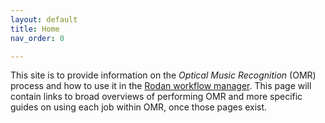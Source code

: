 ```yaml
---
layout: default
title: Home
nav_order: 0

---
```


This site is to provide information on the *Optical Music Recognition* (OMR) process and how to use it in the [Rodan workflow manager](https://ddmal.music.mcgill.ca/Rodan).
This page will contain links to broad overviews of performing OMR and more specific guides on using each job within OMR, once those pages exist.
